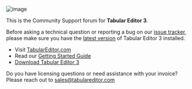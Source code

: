 ![image](https://user-images.githubusercontent.com/30911111/119989208-34ca4380-bfc7-11eb-8c54-e64d682c396d.png)

This is the Community Support forum for **Tabular Editor 3**.

Before asking a technical question or reporting a bug on our [issue tracker](https://github.com/TabularEditor/TabularEditor3/issues), please make sure you have the [latest version](https://docs.tabulareditor.com/projects/te3/en/latest/downloads.html) of Tabular Editor 3 installed.

- Visit [TabularEditor.com](https://tabulareditor.com)
- Read our [Getting Started Guide](https://docs.tabulareditor.com/projects/te3/en/latest/getting-started.html)
- [Download Tabular Editor 3](https://docs.tabulareditor.com/projects/te3/en/latest/downloads.html)

Do you have licensing questions or need assistance with your invoice? Please reach out to [sales@tabulareditor.com](mailto:sales@tabulareditor.com)

